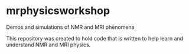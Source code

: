 # mrphysicsworkshop
Demos and simulations of NMR and MRI phenomena

This repository was created to hold code that is written to help 
learn and understand NMR and MRI physics.

